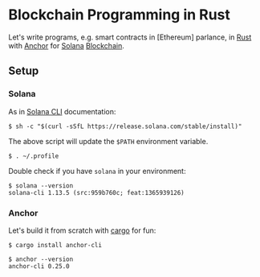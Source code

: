 # Blockchain Programming in Rust

Let's write programs, e.g. smart contracts in [Ethereum] parlance,
in [Rust] with [Anchor] for [Solana] [Blockchain].

## Setup

### Solana

As in [Solana CLI] documentation:
```
$ sh -c "$(curl -sSfL https://release.solana.com/stable/install)"
```

The above script will update the `$PATH` environment variable.
```
$ . ~/.profile
```

Double check if you have `solana` in your environment:
```
$ solana --version
solana-cli 1.13.5 (src:959b760c; feat:1365939126)
```

### Anchor

Let's build it from scratch with [cargo] for fun:

```
$ cargo install anchor-cli
```
```
$ anchor --version
anchor-cli 0.25.0
```

[rust]: https://www.rust-lang.org/
[anchor]: https://book.anchor-lang.com/
[solana]: https://solana.com/
[blockchain]: https://en.wikipedia.org/wiki/Blockchain
[ehtereum]: https://ethereum.org/en/
[solana cli]: https://docs.solana.com/cli/install-solana-cli-tools
[cargo]: https://doc.rust-lang.org/cargo/commands/cargo-install.html
